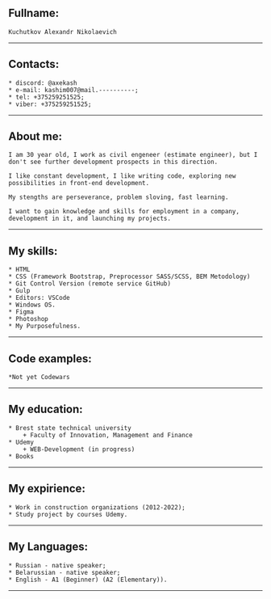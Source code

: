 
## Fullname: 
    Kuchutkov Alexandr Nikolaevich

**********
## Contacts: 
    * discord: @axekash
    * e-mail: kashim007@mail.----------;
    * tel: +375259251525;
    * viber: +375259251525;
***********
## About me:
    I am 30 year old, I work as civil engeneer (estimate engineer), but I don't see further development prospects in this direction.
    
    I like constant development, I like writing code, exploring new possibilities in front-end development.
    
    My stengths are perseverance, problem sloving, fast learning.
    
    I want to gain knowledge and skills for employment in a company, development in it, and launching my projects.
***********
## My skills:
    * HTML
    * CSS (Framework Bootstrap, Preprocessor SASS/SCSS, BEM Metodology)
    * Git Control Version (remote service GitHub)
    * Gulp
    * Editors: VSCode
    * Windows OS.
    * Figma
    * Photoshop
    * My Purposefulness.
***********
## Code examples:
    *Not yet Codewars
***********
## My education:
    * Brest state technical university
        + Faculty of Innovation, Management and Finance
    * Udemy 
        + WEB-Development (in progress)
    * Books
***********
## My expirience:
    * Work in construction organizations (2012-2022);
    * Study project by courses Udemy.
***********
## My Languages:
    * Russian - native speaker;
    * Belarussian - native speaker;
    * English - A1 (Beginner) (A2 (Elementary)).
***********






    
